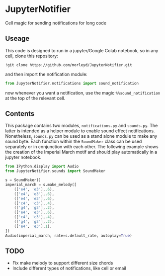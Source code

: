 # JupyterNotifier
Cell magic for sending notifications for long code

## Useage
This code is designed to run in a jupyter/Google Colab notebook, so in any cell, clone this repository:
```Notebook
!git clone https://github.com/morleyd/JupyterNotifier.git
```
and then import the notification module:
```python
from JupyterNotifier.notifications import sound_notification
```
now whenever you want a notification, use the magic `%%sound_notification` at the top of the relevant cell.

## Contents
This package contains two modules, `notifications.py` and `sounds.py`. The latter is intended as a helper module to enable sound effect notifications. Nonetheless, `sounds.py` can be used as a stand alone module to make any sound byte. Each function within the `SoundMaker` class can be used separately or in conjunction with each other. The following example shows the creation of the Imperial March motif and should play automatically in a jupyter notebook.
```python
from IPython.display import Audio
from JupyterNotifier.sounds import SoundMaker

s = SoundMaker()
imperial_march = s.make_melody([
    (['e4', 'e3'],.6), 
    (['e4', 'e3'],.6), 
    (['e4', 'e3'],.6), 
    (['c4', 'c3'],.4),
    (['g4', 'g3'],.2),
    (['e4', 'e3'],.6), 
    (['c4', 'c3'],.4),
    (['g4', 'g3'],.2),
    (['e4', 'e3'],1),     
])
Audio(imperial_march, rate=s.default_rate, autoplay=True)
```

## TODO
 - Fix make melody to support different size chords
 - Include different types of notifications, like cell or email
